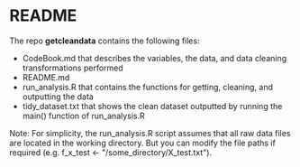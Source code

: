 README
============

The repo **getcleandata** contains the following files:
- CodeBook.md that describes the variables, the data, and data cleaning transformations performed
- README.md
- run_analysis.R that contains the functions for getting, cleaning, and outputting the data
- tidy_dataset.txt that shows the clean dataset outputted by running the main() function of run_analysis.R

Note: For simplicity, the run_analysis.R script assumes that all raw data files are located in the working directory. But you can modify the file paths if required (e.g. f_x_test <- "/some_directory/X_test.txt").
